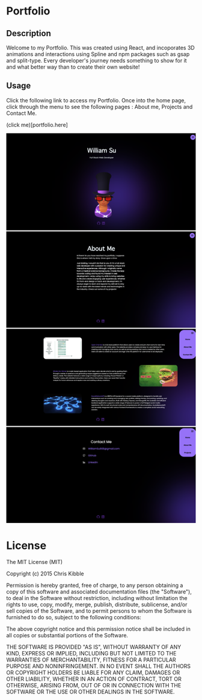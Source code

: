 # Portfolio 

## Description 

Welcome to my Portfolio. This was created using React, and incoporates 3D animations and interactions using Spline and npm packages such as gsap and split-type. Every developer's journey needs something to show for it and what better way than to create their own website! 

## Usage

Click the following link to access my Portfolio. Once into the home page, click through the menu to see the following pages : About me, Projects and Contact Me. 

(click me)[portfolio.here]

![image1](./portfolio/src/components/assets/Home.png)
![image2](./portfolio/src/components/assets/AboutMe.png)
![image3](./portfolio/src/components/assets/Projects.png)
![image4](./portfolio/src/components/assets/Contact.png)

# License 

The MIT License (MIT)

Copyright (c) 2015 Chris Kibble

Permission is hereby granted, free of charge, to any person obtaining a copy of this software and associated documentation files (the "Software"), to deal in the Software without restriction, including without limitation the rights to use, copy, modify, merge, publish, distribute, sublicense, and/or sell copies of the Software, and to permit persons to whom the Software is furnished to do so, subject to the following conditions:

The above copyright notice and this permission notice shall be included in all copies or substantial portions of the Software.

THE SOFTWARE IS PROVIDED "AS IS", WITHOUT WARRANTY OF ANY KIND, EXPRESS OR IMPLIED, INCLUDING BUT NOT LIMITED TO THE WARRANTIES OF MERCHANTABILITY, FITNESS FOR A PARTICULAR PURPOSE AND NONINFRINGEMENT. IN NO EVENT SHALL THE AUTHORS OR COPYRIGHT HOLDERS BE LIABLE FOR ANY CLAIM, DAMAGES OR OTHER LIABILITY, WHETHER IN AN ACTION OF CONTRACT, TORT OR OTHERWISE, ARISING FROM, OUT OF OR IN CONNECTION WITH THE SOFTWARE OR THE USE OR OTHER DEALINGS IN THE SOFTWARE.
